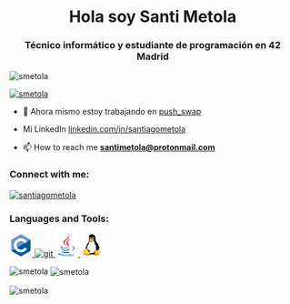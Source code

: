 <h1 align="center">Hola soy Santi Metola</h1>
<h3 align="center">Técnico informático y estudiante de programación en 42 Madrid</h3>

<p align="left"> <img src="https://komarev.com/ghpvc/?username=smetola&label=Profile%20views&color=0e75b6&style=flat" alt="smetola" /> </p>

<p align="left"> <a href="https://github.com/ryo-ma/github-profile-trophy"><img src="https://github-profile-trophy.vercel.app/?username=smetola" alt="smetola" /></a> </p>

- 🔭 Ahora mismo estoy trabajando en [push_swap](https://github.com/smetola/push_swap)

- Mi LinkedIn [linkedin.com/in/santiagometola](linkedin.com/in/santiagometola)

- 📫 How to reach me **santimetola@protonmail.com**

<h3 align="left">Connect with me:</h3>
<p align="left">
<a href="https://linkedin.com/in/santiagometola" target="blank"><img align="center" src="https://raw.githubusercontent.com/rahuldkjain/github-profile-readme-generator/master/src/images/icons/Social/linked-in-alt.svg" alt="santiagometola" height="30" width="40" /></a>
</p>

<h3 align="left">Languages and Tools:</h3>
<p align="left"> <a href="https://www.cprogramming.com/" target="_blank" rel="noreferrer"> <img src="https://raw.githubusercontent.com/devicons/devicon/master/icons/c/c-original.svg" alt="c" width="40" height="40"/> </a> <a href="https://git-scm.com/" target="_blank" rel="noreferrer"> <img src="https://www.vectorlogo.zone/logos/git-scm/git-scm-icon.svg" alt="git" width="40" height="40"/> </a> <a href="https://www.java.com" target="_blank" rel="noreferrer"> <img src="https://raw.githubusercontent.com/devicons/devicon/master/icons/java/java-original.svg" alt="java" width="40" height="40"/> </a> <a href="https://www.linux.org/" target="_blank" rel="noreferrer"> <img src="https://raw.githubusercontent.com/devicons/devicon/master/icons/linux/linux-original.svg" alt="linux" width="40" height="40"/> </a> </p>

<p><img align="left" src="https://github-readme-stats.vercel.app/api/top-langs?username=smetola&show_icons=true&locale=en&layout=compact" alt="smetola" /></p>

<p>&nbsp;<img align="center" src="https://github-readme-stats.vercel.app/api?username=smetola&show_icons=true&locale=en" alt="smetola" /></p>

<p><img align="center" src="https://github-readme-streak-stats.herokuapp.com/?user=smetola&" alt="smetola" /></p>
